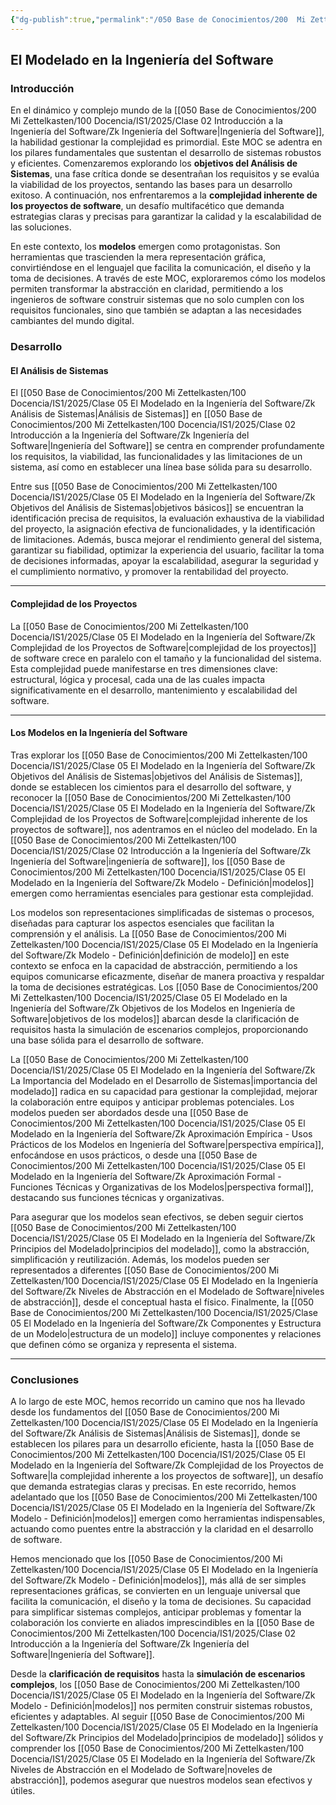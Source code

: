 ```yaml
---
{"dg-publish":true,"permalink":"/050 Base de Conocimientos/200  Mi Zettelkasten/100 Docencia/IS1/2025/Clase 05 El Modelado en la Ingeniería del Software/Zk !MOC El Modelado en la Ingeniería del Software/","tags":["digitalGarden","moc","software","proceso"]}
---
```


## El Modelado en la Ingeniería del Software

### Introducción

En el dinámico y complejo mundo de la [[050 Base de Conocimientos/200  Mi Zettelkasten/100 Docencia/IS1/2025/Clase 02 Introducción a la Ingeniería del Software/Zk Ingeniería del Software\|Ingeniería del Software]], la habilidad gestionar la complejidad es primordial. Este MOC se adentra en los pilares fundamentales que sustentan el desarrollo de sistemas robustos y eficientes. Comenzaremos explorando los **objetivos del Análisis de Sistemas**, una fase crítica donde se desentrañan los requisitos y se evalúa la viabilidad de los proyectos, sentando las bases para un desarrollo exitoso. A continuación, nos enfrentaremos a la **complejidad inherente de los proyectos de software**, un desafío multifacético que demanda estrategias claras y precisas para garantizar la calidad y la escalabilidad de las soluciones.

En este contexto, los **modelos** emergen como protagonistas. Son herramientas que trascienden la mera representación gráfica, convirtiéndose en el lenguajel que facilita la comunicación, el diseño y la toma de decisiones. A través de este MOC, exploraremos cómo los modelos permiten transformar la abstracción en claridad, permitiendo a los ingenieros de software construir sistemas que no solo cumplen con los requisitos funcionales, sino que también se adaptan a las necesidades cambiantes del mundo digital.

### Desarrollo

#### El Análisis de Sistemas

El [[050 Base de Conocimientos/200  Mi Zettelkasten/100 Docencia/IS1/2025/Clase 05 El Modelado en la Ingeniería del Software/Zk Análisis de Sistemas\|Análisis de Sistemas]] en [[050 Base de Conocimientos/200  Mi Zettelkasten/100 Docencia/IS1/2025/Clase 02 Introducción a la Ingeniería del Software/Zk Ingeniería del Software\|Ingeniería del Software]] se centra en comprender profundamente los requisitos, la viabilidad, las funcionalidades y las limitaciones de un sistema, así como en establecer una línea base sólida para su desarrollo.

Entre sus [[050 Base de Conocimientos/200  Mi Zettelkasten/100 Docencia/IS1/2025/Clase 05 El Modelado en la Ingeniería del Software/Zk Objetivos del Análisis de Sistemas\|objetivos básicos]] se encuentran la identificación precisa de requisitos, la evaluación exhaustiva de la viabilidad del proyecto, la asignación efectiva de funcionalidades, y la identificación de limitaciones. Además, busca mejorar el rendimiento general del sistema, garantizar su fiabilidad, optimizar la experiencia del usuario, facilitar la toma de decisiones informadas, apoyar la escalabilidad, asegurar la seguridad y el cumplimiento normativo, y promover la rentabilidad del proyecto.

----
#### Complejidad de los Proyectos

La [[050 Base de Conocimientos/200  Mi Zettelkasten/100 Docencia/IS1/2025/Clase 05 El Modelado en la Ingeniería del Software/Zk Complejidad de los Proyectos de Software\|complejidad de los proyectos]] de software crece en paralelo con el tamaño y la funcionalidad del sistema. Esta complejidad puede manifestarse en tres dimensiones clave: estructural, lógica y procesal, cada una de las cuales impacta significativamente en el desarrollo, mantenimiento y escalabilidad del software.

----
#### Los Modelos en la Ingeniería del Software

Tras explorar los [[050 Base de Conocimientos/200  Mi Zettelkasten/100 Docencia/IS1/2025/Clase 05 El Modelado en la Ingeniería del Software/Zk Objetivos del Análisis de Sistemas\|objetivos del Análisis de Sistemas]], donde se establecen los cimientos para el desarrollo del software, y reconocer la [[050 Base de Conocimientos/200  Mi Zettelkasten/100 Docencia/IS1/2025/Clase 05 El Modelado en la Ingeniería del Software/Zk Complejidad de los Proyectos de Software\|complejidad inherente de los proyectos de software]], nos adentramos en el núcleo del modelado. En la [[050 Base de Conocimientos/200  Mi Zettelkasten/100 Docencia/IS1/2025/Clase 02 Introducción a la Ingeniería del Software/Zk Ingeniería del Software\|ingeniería de software]], los [[050 Base de Conocimientos/200  Mi Zettelkasten/100 Docencia/IS1/2025/Clase 05 El Modelado en la Ingeniería del Software/Zk Modelo - Definición\|modelos]] emergen como herramientas esenciales para gestionar esta complejidad.

Los modelos son representaciones simplificadas de sistemas o procesos, diseñadas para capturar los aspectos esenciales que facilitan la comprensión y el análisis. La [[050 Base de Conocimientos/200  Mi Zettelkasten/100 Docencia/IS1/2025/Clase 05 El Modelado en la Ingeniería del Software/Zk Modelo - Definición\|definición de modelo]] en este contexto se enfoca en la capacidad de abstracción, permitiendo a los equipos comunicarse eficazmente, diseñar de manera proactiva y respaldar la toma de decisiones estratégicas. Los [[050 Base de Conocimientos/200  Mi Zettelkasten/100 Docencia/IS1/2025/Clase 05 El Modelado en la Ingeniería del Software/Zk Objetivos de los Modelos en Ingeniería de Software\|objetivos de los modelos]] abarcan desde la clarificación de requisitos hasta la simulación de escenarios complejos, proporcionando una base sólida para el desarrollo de software.

La [[050 Base de Conocimientos/200  Mi Zettelkasten/100 Docencia/IS1/2025/Clase 05 El Modelado en la Ingeniería del Software/Zk La Importancia del Modelado en el Desarrollo de Sistemas\|importancia del modelado]] radica en su capacidad para gestionar la complejidad, mejorar la colaboración entre equipos y anticipar problemas potenciales. Los modelos pueden ser abordados desde una [[050 Base de Conocimientos/200  Mi Zettelkasten/100 Docencia/IS1/2025/Clase 05 El Modelado en la Ingeniería del Software/Zk Aproximación Empírica - Usos Prácticos de los Modelos en Ingeniería del Software\|perspectiva empírica]], enfocándose en usos prácticos, o desde una [[050 Base de Conocimientos/200  Mi Zettelkasten/100 Docencia/IS1/2025/Clase 05 El Modelado en la Ingeniería del Software/Zk Aproximación Formal - Funciones Técnicas y Organizativas de los Modelos\|perspectiva formal]], destacando sus funciones técnicas y organizativas.

Para asegurar que los modelos sean efectivos, se deben seguir ciertos [[050 Base de Conocimientos/200  Mi Zettelkasten/100 Docencia/IS1/2025/Clase 05 El Modelado en la Ingeniería del Software/Zk Principios del Modelado\|principios del modelado]], como la abstracción, simplificación y reutilización. Además, los modelos pueden ser representados a diferentes [[050 Base de Conocimientos/200  Mi Zettelkasten/100 Docencia/IS1/2025/Clase 05 El Modelado en la Ingeniería del Software/Zk Niveles de Abstracción en el Modelado de Software\|niveles de abstracción]], desde el conceptual hasta el físico. Finalmente, la [[050 Base de Conocimientos/200  Mi Zettelkasten/100 Docencia/IS1/2025/Clase 05 El Modelado en la Ingeniería del Software/Zk Componentes y Estructura de un Modelo\|estructura de un modelo]] incluye componentes y relaciones que definen cómo se organiza y representa el sistema.

----
### Conclusiones
A lo largo de este MOC, hemos recorrido un camino que nos ha llevado desde los fundamentos del [[050 Base de Conocimientos/200  Mi Zettelkasten/100 Docencia/IS1/2025/Clase 05 El Modelado en la Ingeniería del Software/Zk Análisis de Sistemas\|Análisis de Sistemas]], donde se establecen los pilares para un desarrollo eficiente, hasta la [[050 Base de Conocimientos/200  Mi Zettelkasten/100 Docencia/IS1/2025/Clase 05 El Modelado en la Ingeniería del Software/Zk Complejidad de los Proyectos de Software\|la complejidad inherente a los proyectos de software]], un desafío que demanda estrategias claras y precisas. En este recorrido, hemos adelantado que los [[050 Base de Conocimientos/200  Mi Zettelkasten/100 Docencia/IS1/2025/Clase 05 El Modelado en la Ingeniería del Software/Zk Modelo - Definición\|modelos]] emergen como herramientas indispensables, actuando como puentes entre la abstracción y la claridad en el desarrollo de software.

Hemos mencionado que los [[050 Base de Conocimientos/200  Mi Zettelkasten/100 Docencia/IS1/2025/Clase 05 El Modelado en la Ingeniería del Software/Zk Modelo - Definición\|modelos]], más allá de ser simples representaciones gráficas, se convierten en un lenguaje universal que facilita la comunicación, el diseño y la toma de decisiones. Su capacidad para simplificar sistemas complejos, anticipar problemas y fomentar la colaboración los convierte en aliados imprescindibles en la [[050 Base de Conocimientos/200  Mi Zettelkasten/100 Docencia/IS1/2025/Clase 02 Introducción a la Ingeniería del Software/Zk Ingeniería del Software\|Ingeniería del Software]].

Desde la **clarificación de requisitos** hasta la **simulación de escenarios complejos**, los [[050 Base de Conocimientos/200  Mi Zettelkasten/100 Docencia/IS1/2025/Clase 05 El Modelado en la Ingeniería del Software/Zk Modelo - Definición\|modelos]] nos permiten construir sistemas robustos, eficientes y adaptables. Al seguir [[050 Base de Conocimientos/200  Mi Zettelkasten/100 Docencia/IS1/2025/Clase 05 El Modelado en la Ingeniería del Software/Zk Principios del Modelado\|principios de modelado]] sólidos y comprender los [[050 Base de Conocimientos/200  Mi Zettelkasten/100 Docencia/IS1/2025/Clase 05 El Modelado en la Ingeniería del Software/Zk Niveles de Abstracción en el Modelado de Software\|noveles de abstracción]], podemos asegurar que nuestros modelos sean efectivos y útiles.